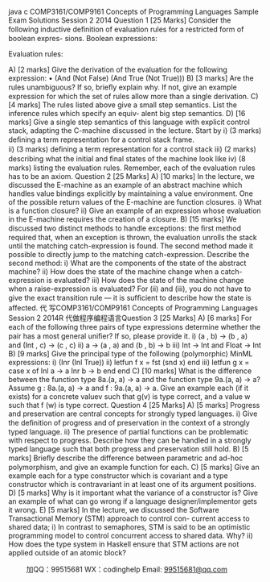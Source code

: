 java c
COMP3161/COMP9161 
Concepts of Programming Languages 
Sample Exam Solutions 
Session   2   2014 
Question 1 [25 Marks] 
Consider   the   following   inductive   deﬁnition   of evaluation rules   for   a restricted   form   of boolean   expres-   sions.
Boolean expressions: 

Evaluation rules: 

A) [2 marks] 
Give the derivation of the evaluation for the following expression:
• (And    (Not False)   (And True   (Not True)))
B) [3 marks] 
Are   the   rules   unambiguous?   If   so, brieﬂy   explain   why.   If   not, give   an   example   expression   for   which the set of   rules allow more   than   a   single   derivation.
C) [4 marks] 
The rules listed above give a small step   semantics.   List the   inference rules   which   specify   an   equiv-   alent big step   semantics.
D) [16 marks] 
Give   a   single   step   semantics   of this   language   with   explicit   control   stack,   adapting   the   C-machine   discussed in the lecture.   Start by
i)    (3 marks) deﬁning   a   term   representation   for   a   control   stack   frame.	
ii)    (3 marks) deﬁning   a   term   representation   for   a   control   stack
iii)    (2 marks) describing   what   the   initial   and ﬁnal   states   of   the   machine   look   like
iv)    (8 marks) listing   the   evaluation   rules.
Remember, each   of   the   evaluation   rules   has   to   be   an   axiom.
Question 2 [25 Marks] 
A) [10 marks] In   the   lecture,   we   discussed   the   E-machine   as   an   example   of   an   abstract   machine   which   handles   value bindings explicitly by maintaining a value environment.   One of the possible return values   of   the E-machine are function closures.
i)    What   is   a   function   closure?
ii)    Give an example of an expression   whose   evaluation   in   the   E-machine   requires   the   creation   of   a   closure.
B) [15 marks] We   discussed   two   distinct   methods   to   handle   exceptions:   the   ﬁrst   method   required   that,   when   an   exception is thrown, the evaluation unrolls   the   stack   until   the   matching   catch-expression   is   found.   The   second method made it possible   to   directly jump to   the   matching   catch-expression.    Describe   the second   method:
i)    What   are   the   components   of   the   state   of   the   abstract   machine?
ii)    How does the state of the machine change when a   catch-expression is evaluated?
iii)    How does the state of the machine change when a   raise-expression is evaluated?
For   (ii) and   (iii), you   do   not   have   to   give   the   exact   transition   rule   —   it   is   sufﬁcient   to   describe   how the state   is   affected.
代 写COMP3161/COMP9161 Concepts of Programming Languages Session 2 2014R
代做程序编程语言Question 3 [25 Marks] 
A) [6 marks] 
For   each   of the   following   three   pairs   of type   expressions   determine   whether   the   pair   has   a   most   general   uniﬁer?   If   so, please   provide   it.
i)      (a   , b)    →      (b   , a) and   (Int   ,    c)      →      (c   ,    c)
ii)      a      →      (a   , a) and   (b   , b)      →      b
iii)    Int      →      Int and Float      →      Int
B) [9 marks] 
Give the principal type of the following (polymorphic) MinML expressions:
i)         (Inr      (Inl True))
ii)      letfun    f      x      =    fst         (snd      x)    end
iii)      letfun      g      x      =
case      x    of    Inl    a    ->    a
Inr      b      ->      b
end
end
C) [10 marks] What   is   the   difference   between   the   function   type   8a.(a,   a) →   a   and   the   function   type   9a.(a,   a)   →   a?    Assume   g      :   8a.(a,   a)   →   a   and   f      :   9a.(a,   a)   →   a.    Give   an   example   each   (if   it   exists)   for   a concrete   valuev   such   that   g(v) is   type   correct, and   a   value   w   such   that   f   (w) is   type   correct.
Question 4 [25 Marks] 
A) [5 marks] 
Progress and preservation are central concepts for strongly typed   languages.
i)    Give   the   deﬁnition   of progress   and   of   preservation   in   the   context   of   a   strongly   typed   language. 
ii)    The presence   of partial   functions   can be problematic   with respect   to   progress.    Describe how   they can be handled in a strongly typed language such that both progress and   preservation still   hold.
B) [5 marks] 
Brieﬂy   describe   the   difference   between   parametric   and   ad-hoc   polymorphism, and   give   an   example   function for each.
C) [5 marks] 
Give   an   example   each   for   a   type   constructor   which   is   covariant   and   a   type   constructor   which   is   contravariant in at least one of its argument positions.
D) [5 marks] 
Why is it important what the variance   of a   constructor   is?   Give   an   example   of what   can   go   wrong   if a language designer/implementor gets it wrong.
E) [5 marks] 
In   the   lecture,   we   discussed   the   Software   Transactional   Memory   (STM)   approach   to   control   con-   current access to   shared data;
i)    In   contrast   to   semaphores,   STM   is   said   to   be   an   optimistic   programming   model   to   control   concurrent access to shared   data.   Why?
ii)    How   does   the   type   system   in   Haskell   ensure   that   STM   actions   are   not   applied   outside   of an   atomic   block?







         
加QQ：99515681  WX：codinghelp  Email: 99515681@qq.com
